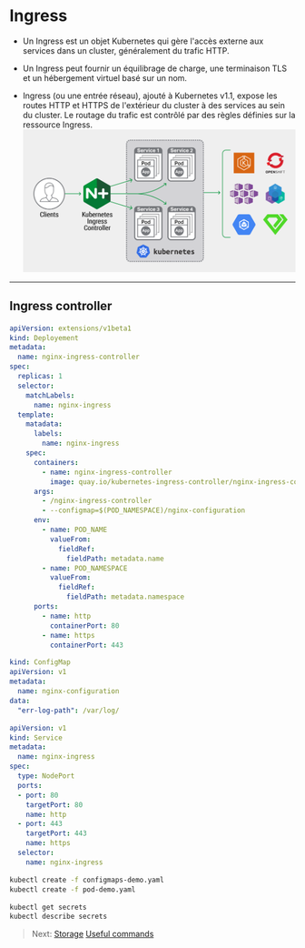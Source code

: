 # Ingress

* Un Ingress est un objet Kubernetes qui gère l'accès externe aux services dans un cluster, généralement du trafic HTTP.

* Un Ingress peut fournir un équilibrage de charge, une terminaison TLS et un hébergement virtuel basé sur un nom.

* Ingress (ou une entrée réseau), ajouté à Kubernetes v1.1, expose les routes HTTP et HTTPS de l'extérieur du cluster à des services au sein du cluster. Le routage du trafic est contrôlé par des règles définies sur la ressource Ingress.
![ingres](../images/nginx-ingress-controller.png)

---

## Ingress controller

```yaml
apiVersion: extensions/v1beta1
kind: Deployement
metadata:
  name: nginx-ingress-controller
spec:
  replicas: 1
  selector:
    matchLabels:
      name: nginx-ingress
  template:
    matadata:
      labels:
        name: nginx-ingress
    spec:
      containers:
        - name: nginx-ingress-controller
          image: quay.io/kubernetes-ingress-controller/nginx-ingress-controller:0.21.0
      args:
        - /nginx-ingress-controller
        - --configmap=$(POD_NAMESPACE)/nginx-configuration
      env:
        - name: POD_NAME
          valueFrom:
            fieldRef:
              fieldPath: metadata.name
        - name: POD_NAMESPACE
          valueFrom:
            fieldRef:
              fieldPath: metadata.namespace
      ports:
        - name: http
          containerPort: 80
        - name: https
          containerPort: 443
```

```yaml
kind: ConfigMap
apiVersion: v1
metadata:
  name: nginx-configuration
data:
  "err-log-path": /var/log/
```

```yaml
apiVersion: v1
kind: Service
metadata:
  name: nginx-ingress
spec:
  type: NodePort
  ports:
  - port: 80
    targetPort: 80
    name: http
  - port: 443
    targetPort: 443
    name: https
  selector:
    name: nginx-ingress

```

```bash
kubectl create -f configmaps-demo.yaml
kubectl create -f pod-demo.yaml
```

```bash
kubectl get secrets
kubectl describe secrets
```

> Next: [Storage](../objects/storage.md)
> [Useful commands](../useful.md)
